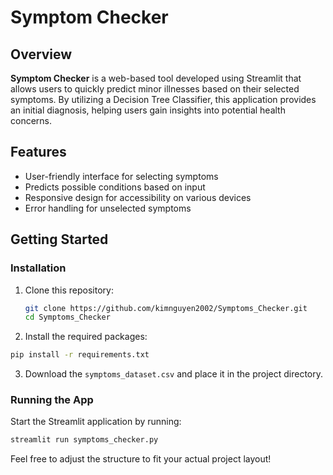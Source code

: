 # Symptom Checker

## Overview
**Symptom Checker** is a web-based tool developed using Streamlit that allows users to quickly predict minor illnesses based on their selected symptoms. By utilizing a Decision Tree Classifier, this application provides an initial diagnosis, helping users gain insights into potential health concerns.

## Features
- User-friendly interface for selecting symptoms
- Predicts possible conditions based on input
- Responsive design for accessibility on various devices
- Error handling for unselected symptoms

## Getting Started

### Installation
1. Clone this repository:
   ```bash
   git clone https://github.com/kimnguyen2002/Symptoms_Checker.git
   cd Symptoms_Checker
   ```
2. Install the required packages:
  ```bash
  pip install -r requirements.txt
  ```
3. Download the `symptoms_dataset.csv` and place it in the project directory.

### Running the App
Start the Streamlit application by running:
  ```bash
  streamlit run symptoms_checker.py
  ```
Feel free to adjust the structure to fit your actual project layout!

